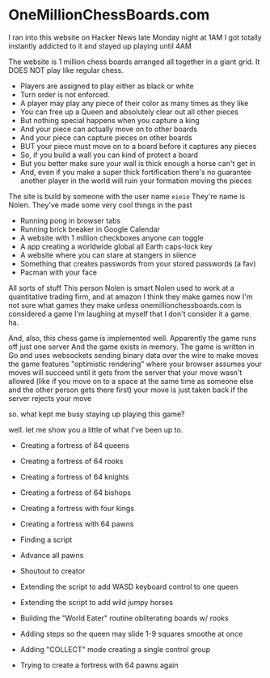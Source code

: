 # OneMillionChessBoards.com
I ran into this website on Hacker News late Monday night at 1AM
I got totally instantly addicted to it and stayed up playing until 4AM

The website is 1 million chess boards arranged all together in a giant
grid. It DOES NOT play like regular chess.

* Players are assigned to play either as black or white
* Turn order is not enforced.
* A player may play any piece of their color as many times as they like
* You can free up a Queen and absolutely clear out all other pieces
* But nothing special happens when you capture a king
* And your piece can actually move on to other boards
* And your piece can capture pieces on other boards
* BUT your piece must move on to a board before it captures any pieces
* So, if you build a wall you can kind of protect a board
* But you better make sure your wall is thick enough a horse can't get in
* And, even if you make a super thick fortification there's no guarantee
  another player in the world will ruin your formation moving the pieces

The site is build by someone with the user name `eieio`
They're name is Nolen. They've made some very cool things in the past
* Running pong in browser tabs
* Running brick breaker in Google Calendar
* A website with 1 million checkboxes anyone can toggle
* A app creating a worldwide global all Earth caps-lock key
* A website where you can stare at stangers in silence
* Something that creates passwords from your stored passwords (a fav)
* Pacman with your face

All sorts of stuff
This person Nolen is smart
Nolen used to work at a quantitative trading firm, and at amazon
I think they make games now
I'm not sure what games they make
unless onemillionchessboards.com is considered a game
I'm laughing at myself that I don't consider it a game. ha.

And, also, this chess game is implemented well.
Apparently the game runs off just one server
And the game exists in memory.
The game is written in Go
and uses websockets sending binary data over the wire to make moves
the game features "optimistic rendering" where your browser
assumes your moves will succeed until it gets from the server that
your move wasn't allowed
(like if you move on to a space at the same time as someone else
 and the other person gets there first)
your move is just taken back if the server rejects your move

so. what kept me busy staying up playing this game?

well. let me show you a little of what I've been up to.

* Creating a fortress of 64 queens
* Creating a fortress of 64 rooks
* Creating a fortress of 64 knights
* Creating a fortress of 64 bishops
* Creating a fortress with four kings
* Creating a fortress with 64 pawns

* Finding a script
* Advance all pawns
* Shoutout to creator
* Extending the script to add WASD keyboard control to one queen
* Extending the script to add wild jumpy horses
* Building the "World Eater" routine obliterating boards w/ rooks
* Adding steps so the queen may slide 1-9 squares smoothe at once
* Adding "COLLECT" mode creating a single control group
* Trying to create a fortress with 64 pawns again
